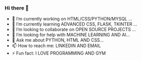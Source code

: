 ### Hi there 👋


- 🔭 I’m currently working on HTML/CSS/PYTHON/MYSQL ...
- 🌱 I’m currently learning ADVANCED CSS, FLASK, TKINTER ...
- 👯 I’m looking to collaborate on OPEN SOURCE PROJECTS ...
- 🤔 I’m looking for help with MACHINE LEARNING AND AI...
- 💬 Ask me about PYTHON, HTML AND CSS...
- 📫 How to reach me: LINKEDIN AND EMAIL
- ⚡ Fun fact: I LOVE PROGRAMMING AND GYM


